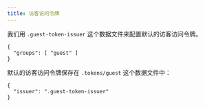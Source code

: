 ```yaml
---
title: 访客访问令牌
---
```


我们用 `.guest-token-issuer` 这个数据文件来配置默认的访客访问令牌。

```
{
  "groups": [ "guest" ]
}
```

默认的访客访问令牌保存在 `.tokens/guest` 这个数据文件中：

```
{
  "issuer": ".guest-token-issuer"
}
```
